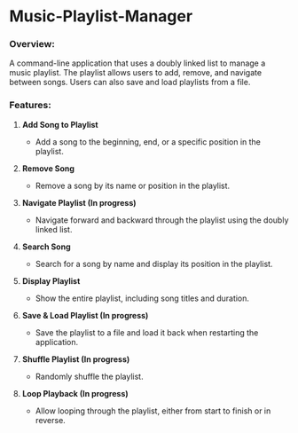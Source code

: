# Music-Playlist-Manager
### Overview:

A command-line application that uses a doubly linked list to manage a music playlist. The playlist allows users to add, remove, and navigate between songs. Users can also save and load playlists from a file.

### Features:

1. **Add Song to Playlist**
    
    - Add a song to the beginning, end, or a specific position in the playlist.
2. **Remove Song**
    
    - Remove a song by its name or position in the playlist.
3. **Navigate Playlist (In progress)**
    
    - Navigate forward and backward through the playlist using the doubly linked list.
4. **Search Song**
    
    - Search for a song by name and display its position in the playlist.
5. **Display Playlist**
    
    - Show the entire playlist, including song titles and duration.
6. **Save & Load Playlist (In progress)**
    
    - Save the playlist to a file and load it back when restarting the application.
7. **Shuffle Playlist (In progress)**
    
    - Randomly shuffle the playlist.
8. **Loop Playback (In progress)**
    
    - Allow looping through the playlist, either from start to finish or in reverse.
